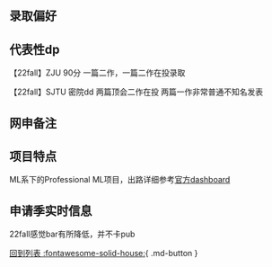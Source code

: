 ## 录取偏好

## 代表性dp
【22fall】ZJU 90分 一篇二作，一篇二作在投录取

【22fall】SJTU 密院dd 两篇顶会二作在投 两篇一作非常普通不知名发表

## 网申备注

## 项目特点
ML系下的Professional ML项目，出路详细参考[官方dashboard](https://www.cmu.edu/career/outcomes/post-grad-dashboard.html)

## 申请季实时信息
22fall感觉bar有所降低，并不卡pub

[回到列表 :fontawesome-solid-house:](选校梯度.md){ .md-button }

